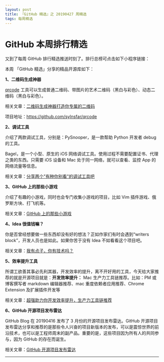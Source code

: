 ```yaml
---
layout: post
title: 『GitHub 精选』之 20190427 周精选
tags: 每周精选
---
```




# GitHub 本周排行精选

又到了每周 GitHub 排行精选推送时刻了。排行总榜可点击如下小程序链接：



本周 「GitHub 精选」分享的精品开源库如下：

**1、二维码生成神器**

[qrcode](https://mp.weixin.qq.com/s?__biz=MzA3MzE4ODY0Mg==&mid=2455983661&idx=1&sn=ae1421f1b66316471e5dd7a8fad780e0&chksm=88852260bff2ab76fbc5c19091c930ae88e806825fdf4daaf6a555d729a87c477204e7b6ce27&token=57029378&lang=zh_CN) 工具可以生成普通二维码、带图片的艺术二维码（黑白与彩色）、动态二维码（黑白与彩色）。

相关文章：[二维码生成神器打造你专属的二维码](<https://mp.weixin.qq.com/s?__biz=MzA3MzE4ODY0Mg==&mid=2455983661&idx=1&sn=ae1421f1b66316471e5dd7a8fad780e0&chksm=88852260bff2ab76fbc5c19091c930ae88e806825fdf4daaf6a555d729a87c477204e7b6ce27&token=57029378&lang=zh_CN#rd>)

项目地址：https://github.com/sylnsfar/qrcode

**2、调试工具**

介绍了两款调试工具，分别是：PySnooper，是一款帮助 Python 开发者 debug 的工具。

Bagel，是一个小型、原生的 iOS 网络调试工具。使用过程不需要配置证书、代理之类的东西。只需要 iOS 设备和 Mac 处于同一网络，就可以查看、监控 App 的网络流量等信息。

相关文章：[分享两个"有种你别看"的调试工具吧](<https://mp.weixin.qq.com/s?__biz=MzA3MzE4ODY0Mg==&mid=2455983654&idx=1&sn=fd0bddb5914b4a2b86d5ae54fb5cbe3e&chksm=8885226bbff2ab7d44650633f6a0cfc22bca65a1853e49e0e9faab10faec12b2626fc11c346c&token=57029378&lang=zh_CN#rd>)

**3、GitHub 上的那些小游戏**

介绍了有趣的小游戏，同时也会专门收集小游戏的项目，比如 Vim 插件游戏、俄罗斯方块、打飞机等。

相关文章：[GitHub 上的那些小游戏](<https://mp.weixin.qq.com/s?__biz=MzA3MzE4ODY0Mg==&mid=2455983650&idx=1&sn=1f66b44543591f5a366a6247a0e529ef&chksm=8885226fbff2ab7936a663f212bd5ff09f71b258f9959ec42cc04e9eca3fa259a05e2841e071&token=57029378&lang=zh_CN#rd>)

**4、Idea 很值钱嘛？**

你是否曾经想要做一些东西却没有好的想法？正如作家们有时会遇到“writers block”，开发人员也是如此。如果你苦于没有 Idea 不如看看这个项目吧。

相关文章：[我有点子，你有技术吗？](<https://mp.weixin.qq.com/s?__biz=MzA3MzE4ODY0Mg==&mid=2455983644&idx=1&sn=e82b2fc1e95c02a1f17dcb1ac38833db&chksm=88852251bff2ab4720db2b7cb7d41200c89304b554e2e7cc9cb82db73a9b47a3618d254c8ade&token=57029378&lang=zh_CN#rd>)

**5、效率提升工具**

所谓工欲善其事必先利其器，开发效率的提升，离不开好用的工具，今天给大家推荐的就是开源项目就是：**开发效率提升：** Mac 生产力工具链推荐。比如：PM 或博客撰写者 markdown 编辑器推荐、mac 重度依赖者应用推荐、Chrome Extension 及扩展插件开发等

相关文章：[超强助力你开发效率提升，生产力工具链推荐](<https://mp.weixin.qq.com/s?__biz=MzA3MzE4ODY0Mg==&mid=2455983637&idx=1&sn=47a42522203f8a05864c0752839c08a7&chksm=88852258bff2ab4e4b3cdcffe17b32bbc9ee77e056b85a86cb5ec8ef707d0255a39e37692b5c&token=57029378&lang=zh_CN#rd>)

**6、GitHub 开源项目发布雷达**

GitHub Blog 在 20190416 发布了 3 月份的开源项目发布雷达。GitHub 开源项目发布雷达分享和推荐的是那些令人兴奋的项目新版本的发布，可以是震惊世界的前沿技术，也可以是工程师周末的副产品。重要的是，这些项目因为所有人的共同参与，因为 GitHub 的存在而诞生。

相关文章：[GitHub 开源项目发布雷达](<https://mp.weixin.qq.com/s?__biz=MzA3MzE4ODY0Mg==&mid=2455983633&idx=1&sn=71a861a5c298b5a556b3ace8a9cb390b&chksm=8885225cbff2ab4a09ba18256210160dfdaa106673ad50e6d2a34b8233d6bc333971993d4914&token=57029378&lang=zh_CN#rd>)

***

